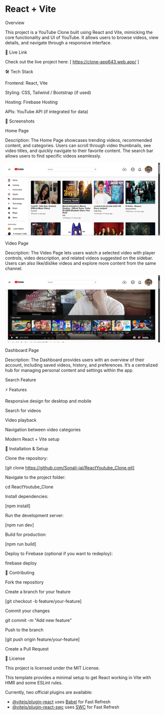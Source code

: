 # React + Vite

Overview

This project is a YouTube Clone built using React and Vite, mimicking the core functionality and UI of YouTube.
It allows users to browse videos, view details, and navigate through a responsive interface.

🚀 Live Link

Check out the live project here: [  https://clone-app643.web.app/  ]

🛠 Tech Stack

Frontend: React, Vite

Styling: CSS, Tailwind / Bootstrap (if used)

Hosting: Firebase Hosting

APIs: YouTube API (if integrated for data)

📸 Screenshots

Home Page 

Description:
The Home Page showcases trending videos, recommended content, and categories. Users can scroll through video thumbnails, see video titles, and quickly navigate to their favorite content. The search bar allows users to find specific videos seamlessly.

![Home Page](Home.png)

Video Page

Description:
The Video Page lets users watch a selected video with player controls, video description, and related videos suggested on the sidebar. Users can also like/dislike videos and explore more content from the same channel.

![Video Page](video.png)

Dashboard Page 

Description:
The Dashboard provides users with an overview of their account, including saved videos, history, and preferences. It’s a centralized hub for managing personal content and settings within the app.




Search Feature

⚡ Features

Responsive design for desktop and mobile

Search for videos

Video playback

Navigation between video categories

Modern React + Vite setup

📝 Installation & Setup

Clone the repository:

[git clone https://github.com/Sonali-jai/ReactYoutube_Clone.git]


Navigate to the project folder:

cd ReactYoutube_Clone


Install dependencies:

[npm install]


Run the development server:

[npm run dev]


Build for production:

[npm run build]


Deploy to Firebase (optional if you want to redeploy):

firebase deploy

🤝 Contributing

Fork the repository

Create a branch for your feature

[git checkout -b feature/your-feature]


Commit your changes

git commit -m "Add new feature"


Push to the branch

[git push origin feature/your-feature]


Create a Pull Request

📄 License

This project is licensed under the MIT License.










This template provides a minimal setup to get React working in Vite with HMR and some ESLint rules.

Currently, two official plugins are available:

- [@vitejs/plugin-react](https://github.com/vitejs/vite-plugin-react/blob/main/packages/plugin-react/README.md) uses [Babel](https://babeljs.io/) for Fast Refresh
- [@vitejs/plugin-react-swc](https://github.com/vitejs/vite-plugin-react-swc) uses [SWC](https://swc.rs/) for Fast Refresh
